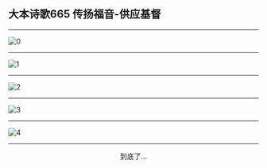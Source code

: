 
## 大本诗歌665 传扬福音-供应基督
        
<div id="aplayer0"></div>

---

<img alt="0" data-original="/data/d0663/0.png">

---

<img alt="1" data-original="/data/d0663/1.png">

---

<img alt="2" data-original="/data/d0663/2.png">

---

<img alt="3" data-original="/data/d0663/3.png">

---

<img alt="4" data-original="/data/d0663/4.png">

---

<p style="text-align: center">到底了...</p>

<script src="/js/dist-view.js"></script>

<script>
MAIN.id = 'd0663';
        
const ap0 = new APlayer({
    container: document.getElementById('aplayer0'),
    volume: 1,
    loop: 'none',
    preload: 'none',
    audio: [{
        name: '大本诗歌665.mp3',
        artist: '大本诗歌',
        url: 'https://res.wx.qq.com/voice/getvoice?mediaid=MzI0NTk3MDM5M18yMjQ3NDk2MDgy',
        cover: '/favicon'
    }]
});
</script>
